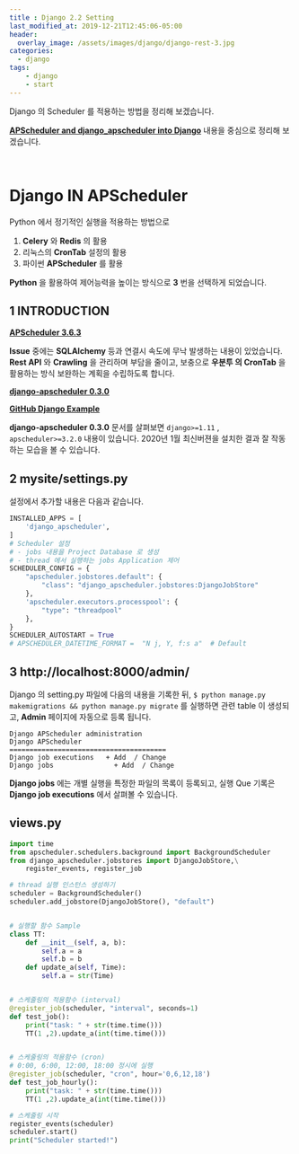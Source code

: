 ```yaml
---
title : Django 2.2 Setting
last_modified_at: 2019-12-21T12:45:06-05:00
header:
  overlay_image: /assets/images/django/django-rest-3.jpg
categories:
  - django
tags: 
    - django
    - start
---
```


Django 의 Scheduler 를 적용하는 방법을 정리해 보겠습니다.

**[APScheduler and django_apscheduler into Django](https://medium.com/@mrgrantanderson/replacing-cron-and-running-background-tasks-in-django-using-apscheduler-and-django-apscheduler-d562646c062e)** 내용을 중심으로 정리해 보겠습니다.

<br/>

# **Django IN APScheduler**

Python 에서 정기적인 실행을 적용하는 방법으로

1. **Celery** 와 **Redis** 의 활용
2. 리눅스의 **CronTab** 설정의 활용
3. 파이썬 **APScheduler** 를 활용

**Python** 을 활용하여 제어능력을 높이는 방식으로 **3** 번을 선택하게 되었습니다.

## **1 INTRODUCTION**

**[APScheduler 3.6.3](https://pypi.org/project/APScheduler/)**

**Issue** 중에는 **SQLAlchemy** 등과 연결시 속도에 무낙 발생하는 내용이 있었습니다. **Rest API** 와 **Crawling** 을 관리하며 부담을 줄이고, 보충으로 **우분투 의 CronTab** 을 활용하는 방식 보완하는 계획을 수립하도록 합니다.

**[django-apscheduler 0.3.0](https://pypi.org/project/django-apscheduler/)**

**[GitHub Django Example](https://github.com/LuxunHuang/DjangoApscheduler101/blob/master/weather/views.py)**

**django-apscheduler 0.3.0** 문서를 살펴보면 `django>=1.11` , `apscheduler>=3.2.0` 내용이 있습니다. 2020년 1월 최신버젼을 설치한 결과 잘 작동하는 모습을 볼 수 있습니다.

## **2 mysite/settings.py**

설정에서 추가할 내용은 다음과 같습니다.

```python
INSTALLED_APPS = [
    'django_apscheduler',
]
# Scheduler 설정
# - jobs 내용을 Project Database 로 생성
# - thread 에서 실행하는 jobs Application 제어
SCHEDULER_CONFIG = {
    "apscheduler.jobstores.default": {
        "class": "django_apscheduler.jobstores:DjangoJobStore"
    },
    'apscheduler.executors.processpool': {
        "type": "threadpool"
    },
}
SCHEDULER_AUTOSTART = True
# APSCHEDULER_DATETIME_FORMAT =  "N j, Y, f:s a"  # Default
```

## **3 http://localhost:8000/admin/**

Django 의 setting.py 파일에 다음의 내용을 기록한 뒤, `$ python manage.py makemigrations && python manage.py migrate` 를 실행하면 관련 table 이 생성되고, **Admin** 페이지에 자동으로 등록 됩니다.

```
Django APScheduler administration
Django APScheduler 
=======================================
Django job executions   + Add  / Change
Django jobs 	          + Add  / Change
```

**Django jobs** 에는 개별 실행을 특정한 파일의 목록이 등록되고, 실행 Que 기록은 **Django job executions** 에서 살펴볼 수 있습니다.

## **views.py**

```python
import time
from apscheduler.schedulers.background import BackgroundScheduler
from django_apscheduler.jobstores import DjangoJobStore,\
    register_events, register_job

# thread 실행 인스턴스 생성하기
scheduler = BackgroundScheduler()
scheduler.add_jobstore(DjangoJobStore(), "default")


# 실행할 함수 Sample
class TT:
    def __init__(self, a, b):
        self.a = a
        self.b = b
    def update_a(self, Time):
        self.a = str(Time)


# 스케줄링의 적용함수 (interval)
@register_job(scheduler, "interval", seconds=1)
def test_job():
    print("task: " + str(time.time()))
    TT(1 ,2).update_a(int(time.time()))


# 스케줄링의 적용함수 (cron)
# 0:00, 6:00, 12:00, 18:00 정시에 실행
@register_job(scheduler, "cron", hour='0,6,12,18')
def test_job_hourly():
    print("task: " + str(time.time()))
    TT(1 ,2).update_a(int(time.time()))

# 스케줄링 시작
register_events(scheduler)
scheduler.start()
print("Scheduler started!")
```

